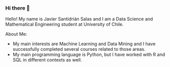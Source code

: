 ### Hi there 👋

Hello! My name is Javier Santidrián Salas and I am a Data Science and Mathematical Engineering student at University of Chile.

About Me:

- My main interests are Machine Learning and Data Mining and I have successfully completed several courses related to those areas.
- My main programming language is Python, but I have worked with R and SQL in different contexts as well.




